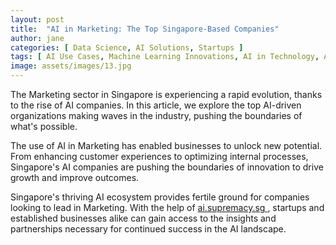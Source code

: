 ```yaml
---
layout: post
title:  "AI in Marketing: The Top Singapore-Based Companies"
author: jane
categories: [ Data Science, AI Solutions, Startups ]
tags: [ AI Use Cases, Machine Learning Innovations, AI in Technology, AI Revolution ]
image: assets/images/13.jpg
---
```


The Marketing sector in Singapore is experiencing a rapid evolution, thanks to the rise of AI companies. In this article, we explore the top AI-driven organizations making waves in the industry, pushing the boundaries of what's possible.

The use of AI in Marketing has enabled businesses to unlock new potential. From enhancing customer experiences to optimizing internal processes, Singapore's AI companies are pushing the boundaries of innovation to drive growth and improve outcomes.

Singapore's thriving AI ecosystem provides fertile ground for companies looking to lead in Marketing. With the help of <a href="https://ai.supremacy.sg" target="_blank"> ai.supremacy.sg </a>, startups and established businesses alike can gain access to the insights and partnerships necessary for continued success in the AI landscape.
